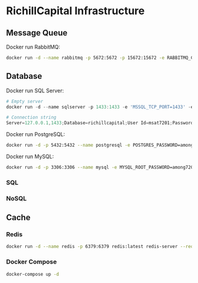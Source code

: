 # RichillCapital Infrastructure

## Message Queue

Docker run RabbitMQ:

```bash
docker run -d --name rabbitmq -p 5672:5672 -p 15672:15672 -e RABBITMQ_CONFIG_FILE=/etc/rabbitmq/rabbitmq.conf -e RABBITMQ_DEFAULT_USER=msat7201 -e RABBITMQ_DEFAULT_PASS=among7201 -v /path/to/rabbitmq.conf:/etc/rabbitmq/rabbitmq.conf rabbitmq:3-management
```

## Database

Docker run SQL Server:

```powershell
# Empty server
docker run -d --name sqlserver -p 1433:1433 -e 'MSSQL_TCP_PORT=1433' -e 'MSSQL_TCP_ADDR=0.0.0.0' -e 'ACCEPT_EULA=Y' -e 'SA_PASSWORD=Among7201' mcr.microsoft.com/mssql/server:2022-latest

# Connection string
Server=127.0.0.1,1433;Database=richillcapital;User Id=msat7201;Password=Among7201;
```

Docker run PostgreSQL:

```bash
docker run -d -p 5432:5432 --name postgresql -e POSTGRES_PASSWORD=among7201 postgres -c 'listen_addresses=*'
```

Docker run MySQL:

```bash
docker run -d -p 3306:3306 --name mysql -e MYSQL_ROOT_PASSWORD=among7201 mysql/mysql-server:latest --bind-address=0.0.0.0
```

### SQL

### NoSQL

## Cache
### Redis
```bash
docker run -d --name redis -p 6379:6379 redis:latest redis-server --requirepass among7201

```

### Docker Compose
```bash
docker-compose up -d
```